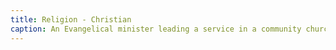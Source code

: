 ```yaml
---
title: Religion - Christian
caption: An Evangelical minister leading a service in a community church.
---
```

